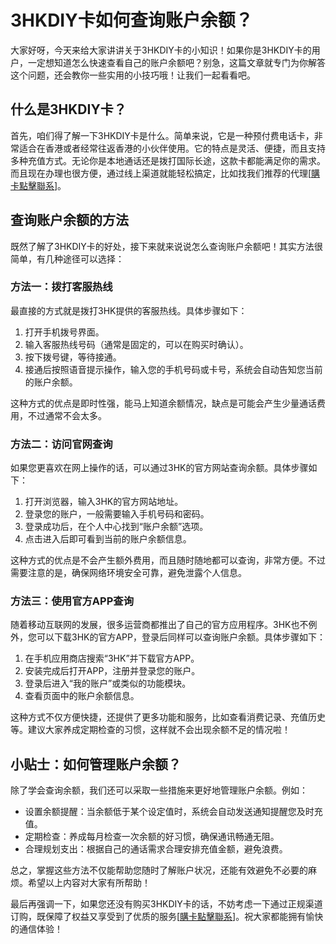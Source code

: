 # 3HKDIY卡如何查询账户余额？

大家好呀，今天来给大家讲讲关于3HKDIY卡的小知识！如果你是3HKDIY卡的用户，一定想知道怎么快速查看自己的账户余额吧？别急，这篇文章就专门为你解答这个问题，还会教你一些实用的小技巧哦！让我们一起看看吧。

## 什么是3HKDIY卡？

首先，咱们得了解一下3HKDIY卡是什么。简单来说，它是一种预付费电话卡，非常适合在香港或者经常往返香港的小伙伴使用。它的特点是灵活、便捷，而且支持多种充值方式。无论你是本地通话还是拨打国际长途，这款卡都能满足你的需求。而且现在办理也很方便，通过线上渠道就能轻松搞定，比如找我们推荐的代理[[購卡點擊聯系](https://t.me/s/esim1088)]。

## 查询账户余额的方法

既然了解了3HKDIY卡的好处，接下来就来说说怎么查询账户余额吧！其实方法很简单，有几种途径可以选择：

### 方法一：拨打客服热线

最直接的方式就是拨打3HK提供的客服热线。具体步骤如下：
1. 打开手机拨号界面。
2. 输入客服热线号码（通常是固定的，可以在购买时确认）。
3. 按下拨号键，等待接通。
4. 接通后按照语音提示操作，输入您的手机号码或卡号，系统会自动告知您当前的账户余额。

这种方式的优点是即时性强，能马上知道余额情况，缺点是可能会产生少量通话费用，不过通常不会太多。

### 方法二：访问官网查询

如果您更喜欢在网上操作的话，可以通过3HK的官方网站查询余额。具体步骤如下：
1. 打开浏览器，输入3HK的官方网站地址。
2. 登录您的账户，一般需要输入手机号码和密码。
3. 登录成功后，在个人中心找到“账户余额”选项。
4. 点击进入后即可看到当前的账户余额信息。

这种方式的优点是不会产生额外费用，而且随时随地都可以查询，非常方便。不过需要注意的是，确保网络环境安全可靠，避免泄露个人信息。

### 方法三：使用官方APP查询

随着移动互联网的发展，很多运营商都推出了自己的官方应用程序。3HK也不例外，您可以下载3HK的官方APP，登录后同样可以查询账户余额。具体步骤如下：
1. 在手机应用商店搜索“3HK”并下载官方APP。
2. 安装完成后打开APP，注册并登录您的账户。
3. 登录后进入“我的账户”或类似的功能模块。
4. 查看页面中的账户余额信息。

这种方式不仅方便快捷，还提供了更多功能和服务，比如查看消费记录、充值历史等。建议大家养成定期检查的习惯，这样就不会出现余额不足的情况啦！

## 小贴士：如何管理账户余额？

除了学会查询余额，我们还可以采取一些措施来更好地管理账户余额。例如：
- 设置余额提醒：当余额低于某个设定值时，系统会自动发送通知提醒您及时充值。
- 定期检查：养成每月检查一次余额的好习惯，确保通讯畅通无阻。
- 合理规划支出：根据自己的通话需求合理安排充值金额，避免浪费。

总之，掌握这些方法不仅能帮助您随时了解账户状况，还能有效避免不必要的麻烦。希望以上内容对大家有所帮助！

最后再强调一下，如果您还没有购买3HKDIY卡的话，不妨考虑一下通过正规渠道订购，既保障了权益又享受到了优质的服务[[購卡點擊聯系](https://t.me/s/esim1088)]。祝大家都能拥有愉快的通信体验！